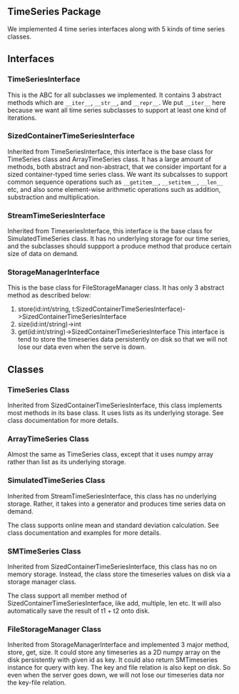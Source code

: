 ## TimeSeries Package
We implemented 4 time series interfaces along with 5 kinds of time series classes.

## Interfaces

### TimeSeriesInterface
This is the ABC for all subclasses we implemented. It contains 3 abstract methods which are `__iter__`, `__str__`, and `__repr__`. We put `__iter__` here because we want all time series subclasses to support at least one kind of iterations.

### SizedContainerTimeSeriesInterface
Inherited from TimeSeriesInterface, this interface is the base class for TimeSeries class and ArrayTimeSeries class. It has a large amount of methods, both abstract and non-abstract, that we consider important for a sized container-typed time series class. We want its subcalsses to support common sequence operations such as `__getitem__`, `__setitem__`, `__len__` etc, and also some element-wise arithmetic operations such as addition, substraction and multiplication.

### StreamTimeSeriesInterface
Inherited from TimeseriesInterface, this interface is the base class for SimulatedTimeSeries class. It has no underlying storage for our time series, and the subclasses should suppport a produce method that produce certain size of data on demand.

### StorageManagerInterface
This is the base class for FileStorageManager class. It has only 3 abstract method as described below:
1. store(id:int/string, t:SizedContainerTimeSeriesInterface)->SizedContainerTimeSeriesInterface
2. size(id:int/string)->int
3. get(id:int/string)->SizedContainerTimeSeriesInterface
This interface is tend to store the timeseries data persistently on disk so that we will not lose our data even when the serve is down.

## Classes

### TimeSeries Class
Inherited from SizedContainerTimeSeriesInterface, this class implements most methods in its base class. It uses lists as its underlying storage. See class documentation for more details.

### ArrayTimeSeries Class
Almost the same as TimeSeries class, except that it uses numpy array rather than list as its underlying storage.

### SimulatedTimeSeries Class
Inherited from StreamTimeSeriesInterface, this class has no underlying storage. Rather, it takes into a generator and produces time series data on demand.

The class supports online mean and standard deviation calculation. See class documentation and examples for more details.

### SMTimeSeries Class
Inherited from SizedContainerTimeSeriesInterface, this class has no on memory storage. Instead, the class store the timeseries values on disk via a storage manager class.

The class support all member method of SizedContainerTimeSeriesInterface, like add, multiple, len etc. It will also automatically save the result of t1 + t2 onto disk.

### FileStorageManager Class
Inherited from StorageManagerInterface and implemented 3 major method, store, get, size. It could store any timeseries as a 2D numpy array on the disk persistently with given id as key. It could also return SMTimeseries instance for query with key. The key and file relation is also kept on disk. So even when the server goes down, we will not lose our timeseries data nor the key-file relation.
